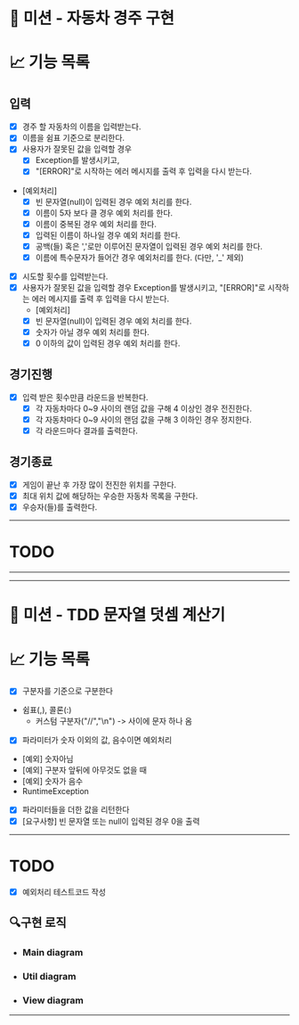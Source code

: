 # 🚀 미션 - 자동차 경주 구현

# 📈 기능 목록

## 입력

- [x] 경주 할 자동차의 이름을 입력받는다.
- [x] 이름을 쉼표 기준으로 분리한다.
- [x] 사용자가 잘못된 값을 입력할 경우
    - [x] Exception를 발생시키고,
    - [x] "[ERROR]"로 시작하는 에러 메시지를 출력 후 입력을 다시 받는다.

- [예외처리]
    - [x] 빈 문자열(null)이 입력된 경우 예외 처리를 한다.
    - [x] 이름이 5자 보다 클 경우 예외 처리를 한다.
    - [x] 이름이 중복된 경우 예외 처리를 한다.
    - [x] 입력된 이름이 하나일 경우 예외 처리를 한다.
    - [x] 공백(들) 혹은 ','로만 이루어진 문자열이 입력된 경우 예외 처리를 한다.
    - [x] 이름에 특수문자가 들어간 경우 예외처리를 한다. (다만, '_' 제외)

- [x] 시도할 횟수를 입력받는다.
- [x] 사용자가 잘못된 값을 입력할 경우 Exception를 발생시키고, "[ERROR]"로 시작하는 에러 메시지를 출력 후 입력을 다시 받는다.
    - [예외처리]
    - [x] 빈 문자열(null)이 입력된 경우 예외 처리를 한다.
    - [x] 숫자가 아닐 경우 예외 처리를 한다.
    - [x] 0 이하의 값이 입력된 경우 예외 처리를 한다.

## 경기진행

- [x] 입력 받은 횟수만큼 라운드을 반복한다.
    - [x] 각 자동차마다 0~9 사이의 랜덤 값을 구해 4 이상인 경우 전진한다.
    - [x] 각 자동차마다 0~9 사이의 랜덤 값을 구해 3 이하인 경우 정지한다.
    - [x] 각 라운드마다 결과를 출력한다.

## 경기종료

- [x] 게임이 끝난 후 가장 많이 전진한 위치를 구한다.
- [x] 최대 위치 값에 해당하는 우승한 자동차 목록을 구한다.
- [x] 우승자(들)를 출력한다.

---

# TODO

---
---

# 🚀 미션 - TDD 문자열 덧셈 계산기

# 📈 기능 목록

- [X]  구분자를 기준으로 구분한다
- 쉼표(,), 콜론(:)
    - 커스텀 구분자("//","\n") -> 사이에 문자 하나 옴
- [X]  파라미터가 숫자 이외의 값, 음수이면 예외처리
- [예외] 숫자아님
- [예외] 구분자 앞뒤에 아무것도 없을 때
- [예외] 숫자가 음수
- RuntimeException
- [X]  파라미터들을 더한 값을 리턴한다
- [X] [요구사항] 빈 문자열 또는 null이 입력된 경우 0을 출력

---

# TODO

- [X] 예외처리 테스트코드 작성

## 🔍구현 로직

- ### Main diagram
- ### Util diagram
- ### View diagram

---
